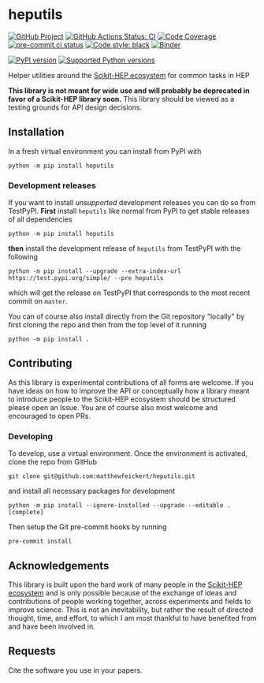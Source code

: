 # heputils

[![GitHub Project](https://img.shields.io/badge/GitHub--blue?style=social&logo=GitHub)](https://github.com/matthewfeickert/heputils)
[![GitHub Actions Status: CI](https://github.com/matthewfeickert/heputils/workflows/CI/badge.svg?branch=master)](https://github.com/matthewfeickert/heputils/actions?query=workflow%3ACI+branch%3Amaster)
[![Code Coverage](https://codecov.io/gh/matthewfeickert/heputils/graph/badge.svg?branch=master)](https://codecov.io/gh/matthewfeickert/heputils?branch=master)
[![pre-commit.ci status](https://results.pre-commit.ci/badge/github/matthewfeickert/heputils/master.svg)](https://results.pre-commit.ci/latest/github/matthewfeickert/heputils/master)
[![Code style: black](https://img.shields.io/badge/code%20style-black-000000.svg)](https://github.com/psf/black)
[![Binder](https://mybinder.org/badge_logo.svg)](https://mybinder.org/v2/gh/matthewfeickert/heputils/HEAD?urlpath=lab/tree/examples/dev-example.ipynb)

[![PyPI version](https://badge.fury.io/py/heputils.svg)](https://badge.fury.io/py/heputils)
[![Supported Python versions](https://img.shields.io/pypi/pyversions/heputils.svg)](https://pypi.org/project/heputils/)

Helper utilities around the [Scikit-HEP ecosystem][Scikit-HEP] for common tasks in HEP

**This library is not meant for wide use and will probably be deprecated in favor of a Scikit-HEP library soon.**
This library should be viewed as a testing grounds for API design decisions.

## Installation

In a fresh virtual environment you can install from PyPI with

```
python -m pip install heputils
```

### Development releases

If you want to install _unsupported_ development releases you can do so from TestPyPI.
**First** install `heputils` like normal from PyPI to get stable releases of all dependencies

```
python -m pip install heputils
```

**then** install the development release of `heputils` from TestPyPI with the following

```
python -m pip install --upgrade --extra-index-url https://test.pypi.org/simple/ --pre heputils
```

which will get the release on TestPyPI that corresponds to the most recent commit on `master`.

You can of course also install directly from the Git repository "locally" by first cloning the repo and then from the top level of it running

```
python -m pip install .
```

## Contributing

As this library is experimental contributions of all forms are welcome.
If you have ideas on how to improve the API or conceptually how a library meant to introduce people to the Scikit-HEP ecosystem should be structured please open an Issue.
You are of course also most welcome and encouraged to open PRs.

### Developing

To develop, use a virtual environment.
Once the environment is activated, clone the repo from GitHub

```
git clone git@github.com:matthewfeickert/heputils.git
```

and install all necessary packages for development

```
python -m pip install --ignore-installed --upgrade --editable .[complete]
```

Then setup the Git pre-commit hooks by running

```
pre-commit install
```

## Acknowledgements

This library is built upon the hard work of many people in the [Scikit-HEP ecosystem][Scikit-HEP] and is only possible because of the exchange of ideas and contributions of people working together, across experiments and fields to improve science.
This is not an inevitability, but rather the result of directed thought, time, and effort, to which I am most thankful to have benefited from and have been involved in.

## Requests

Cite the software you use in your papers.

[Scikit-HEP]: https://scikit-hep.org/
